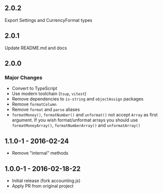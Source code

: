 ## 2.0.2

Export Settings and CurrencyFormat types

## 2.0.1

Update README.md and docs

## 2.0.0

### Major Changes

- Convert to TypeScript
- Use modern toolchain (`tsup`, `vitest`)
- Remove dependencies to `is-string` and `objectAssign` packages
- Remove `formatColumn`
- Remove `format` and `parse` aliases
- `formatMoney()`, `formatNumber()` and `unformat()` not accept `Array` as first argument. If you wish format/unformat arrays you should use `formatMoneyArray()`, `formatNumberArray()` and `unformatArray()`

## 1.1.0-1 - 2016-02-24

- Remove "internal" methods

## 1.0.0-1 - 2016-02-18-22

- Initial release (fork accounting.js)
- Apply PR from original project

